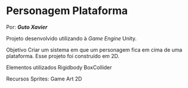 # Personagem Plataforma

Por: ***Guto Xavier***

Projeto desenvolvido utilizando à *Game Engine* Unity.

Objetivo
Criar um sistema em que um personagem fica em cima de uma plataforma. Esse projeto foi construído em 2D.

Elementos utilizados
Rigidbody
BoxCollider

Recursos
Sprites: Game Art 2D
